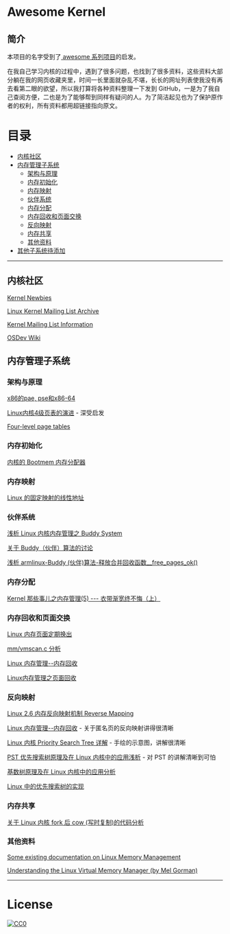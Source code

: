 # Awesome Kernel

## 简介

本项目的名字受到了[ awesome 系列项目](https://github.com/sindresorhus/awesome)的启发。

在我自己学习内核的过程中，遇到了很多问题，也找到了很多资料，这些资料大部分躺在我的网页收藏夹里，时间一长里面就杂乱不堪，长长的网址列表使我没有再去看第二眼的欲望，所以我打算将各种资料整理一下发到 GitHub，一是为了我自己查阅方便，二也是为了能够帮到同样有疑问的人。为了简洁起见也为了保护原作者的权利，所有资料都用超链接指向原文。

# 目录

* [内核社区](#内核社区)
* [内存管理子系统](#内存管理子系统)
	* [架构与原理](#架构与原理)
	* [内存初始化](#内存初始化)
	* [内存映射](#内存映射)
	* [伙伴系统](#伙伴系统)
	* [内存分配](#内存分配)
	* [内存回收和页面交换](#内存回收和页面交换)
	* [反向映射](#反向映射)
	* [内存共享](#内存共享)
	* [其他资料](#其他资料)
* [其他子系统待添加]()

---

## 内核社区

[Kernel Newbies](http://kernelnewbies.org/)

[Linux Kernel Mailing List Archive](https://lkml.org/)

[Kernel Mailing List Information](http://vger.kernel.org/)

[OSDev Wiki](http://wiki.osdev.org/Main_Page)

## 内存管理子系统

### 架构与原理

[x86的pae, pse和x86-64](http://blog.sina.com.cn/s/blog_556dd8900100glog.html)

[Linux内核4级页表的演进](http://lib.csdn.net/article/operatingsystem/23291) - 深受启发

[Four-level page tables](https://lwn.net/Articles/106177/)

### 内存初始化

[内核的 Bootmem 内存分配器](http://blog.csdn.net/zmxiangde_88/article/details/8041040)

### 内存映射

[Linux 的固定映射的线性地址](http://blog.csdn.net/jacksen1026/article/details/2565398)

### 伙伴系统

[浅析 Linux 内核内存管理之 Buddy System](http://blog.csdn.net/hsly_support/article/details/7483113)

[关于 Buddy（伙伴）算法的讨论](http://blog.csdn.net/zhongnanjun_3/article/details/21799209)

[浅析 armlinux-Buddy (伙伴)算法-释放合并回收函数__free_pages_ok()](http://blog.chinaunix.net/uid-20564848-id-72856.html)

### 内存分配

[Kernel 那些事儿之内存管理(5) --- 衣带渐宽终不悔（上）](http://richardguo.blog.51cto.com/9343720/1670302)

### 内存回收和页面交换

[Linux 内存页面定期换出](http://memorymyann.iteye.com/blog/208583)

[mm/vmscan.c 分析](http://blog.chinaunix.net/uid-10701701-id-91784.html)

[Linux 内存管理--内存回收](http://blog.csdn.net/wenwuge_topsec/article/details/9998417)

[Linux内存管理之页面回收](http://blog.csdn.net/bullbat/article/details/7311205)

### 反向映射

[Linux 2.6 内存反向映射机制 Reverse Mapping](http://www.cnblogs.com/visayafan/archive/2011/12/24/2300758.html)

[Linux 内存管理--内存回收](http://blog.csdn.net/wenwuge_topsec/article/details/9998417) - 关于匿名页的反向映射讲得很清晰

[Linux 内核 Priority Search Tree 详解](http://bbs.chinaunix.net/forum.php?mod=viewthread&tid=2308502&page=1) - 手绘的示意图，讲解很清晰

[PST 优先搜索树原理及在 Linux 内核中的应用浅析](http://www.cnki.com.cn/Article/CJFDTotal-DNBC201213018.htm) - 对 PST 的讲解清晰到可怕

[基数树原理及在 Linux 内核中的应用分析](http://www.cnki.com.cn/Article/CJFDTotal-DNBC201317009.htm)

[Linux 中的优先搜索树的实现](http://blog.csdn.net/dog250/article/details/5700317)

### 内存共享

[关于 Linux 内核 fork 后 cow (写时复制)的代码分析](http://www.oschina.net/question/234345_48023)

### 其他资料

[Some existing documentation on Linux Memory Management](https://landley.net/writing/memory-faq.txt)

[Understanding the Linux Virtual Memory Manager (by Mel Gorman)](https://www.kernel.org/doc/gorman/html/understand/)

---

# License

[![CC0](http://i.creativecommons.org/p/zero/1.0/88x31.png)](http://creativecommons.org/publicdomain/zero/1.0/)
